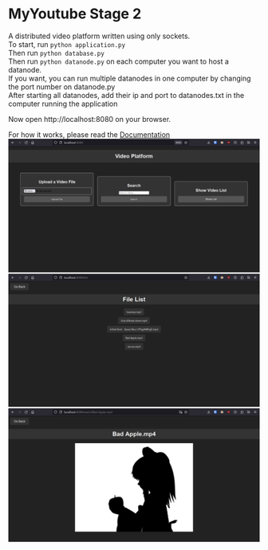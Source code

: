 # MyYoutube Stage 2
A distributed video platform written using only sockets.  
To start, run `python application.py`  
Then run `python database.py`  
Then run `python datanode.py` on each computer you want to host a datanode.  
If you want, you can run multiple datanodes in one computer by changing the port number on datanode.py  
After starting all datanodes, add their ip and port to datanodes.txt in the computer running the application  

Now open http://localhost:8080 on your browser.  

For how it works, please read the [Documentation](MyYoutube%20-%20Entrega%202.pdf)
![](screenshot_2.png)  
![](screenshot_1.png)  
![](screenshot_0.png)  
